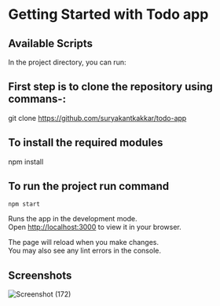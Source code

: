 # Getting Started with Todo app


## Available Scripts

In the project directory, you can run:

## First step is to clone the repository using commans-:
git clone https://github.com/suryakantkakkar/todo-app

## To install the required modules
npm install

## To run the project run command
`npm start`

Runs the app in the development mode.\
Open [http://localhost:3000](http://localhost:3000) to view it in your browser.

The page will reload when you make changes.\
You may also see any lint errors in the console.

## Screenshots

![Screenshot (172)](https://github.com/suryakantkakkar/todo-app/assets/55491342/f2350f36-cce2-407e-a23d-d578dfbf8717)
